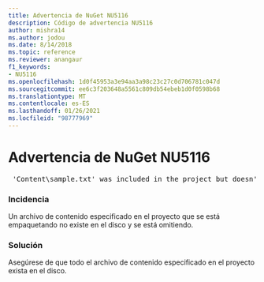 ```yaml
---
title: Advertencia de NuGet NU5116
description: Código de advertencia NU5116
author: mishra14
ms.author: jodou
ms.date: 8/14/2018
ms.topic: reference
ms.reviewer: anangaur
f1_keywords:
- NU5116
ms.openlocfilehash: 1d0f45953a3e94aa3a98c23c27c0d706781c047d
ms.sourcegitcommit: ee6c3f203648a5561c809db54ebeb1d0f0598b68
ms.translationtype: MT
ms.contentlocale: es-ES
ms.lasthandoff: 01/26/2021
ms.locfileid: "98777969"
---
```

# <a name="nuget-warning-nu5116"></a>Advertencia de NuGet NU5116
<pre> 'Content\sample.txt' was included in the project but doesn't exist. Skipping...</pre>

### <a name="issue"></a>Incidencia

Un archivo de contenido especificado en el proyecto que se está empaquetando no existe en el disco y se está omitiendo.


### <a name="solution"></a>Solución

Asegúrese de que todo el archivo de contenido especificado en el proyecto exista en el disco.

